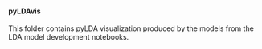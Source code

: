 #### pyLDAvis

This folder contains pyLDA visualization produced by the models from the LDA model development notebooks.